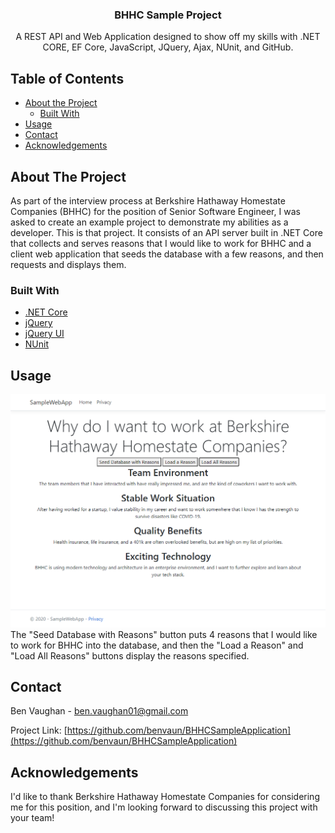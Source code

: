 <p align="center">
  <h3 align="center">BHHC Sample Project</h3>

  <p align="center">
    A REST API and Web Application designed to show off my skills with .NET CORE, EF Core, JavaScript, JQuery, Ajax, NUnit, and GitHub.
  </p>
</p>

## Table of Contents

* [About the Project](#about-the-project)
  * [Built With](#built-with)
* [Usage](#usage)
* [Contact](#contact)
* [Acknowledgements](#acknowledgements)



## About The Project
As part of the interview process at Berkshire Hathaway Homestate Companies (BHHC) for the position of Senior Software Engineer, 
I was asked to create an example project to demonstrate my abilities as a developer. This is that project. It consists of an API
server built in .NET Core that collects and serves reasons that I would like to work for BHHC and a client web application that
seeds the database with a few reasons, and then requests and displays them.

### Built With
* [.NET Core](https://dotnet.microsoft.com/)
* [jQuery](https://jquery.com/)
* [jQuery UI](https://jqueryui.com/)
* [NUnit](https://nunit.org/)

## Usage
<img src="Images/SampleWebApp.png" alt="Logo">
The "Seed Database with Reasons" button puts 4 reasons that I would like to work for BHHC into the database, and then the "Load a Reason" 
and "Load All Reasons" buttons display the reasons specified.

## Contact
Ben Vaughan - ben.vaughan01@gmail.com

Project Link: [https://github.com/benvaun/BHHCSampleApplication](https://github.com/benvaun/BHHCSampleApplication)

## Acknowledgements
I'd like to thank Berkshire Hathaway Homestate Companies for considering me for this position, and I'm looking forward to discussing this
project with your team!
